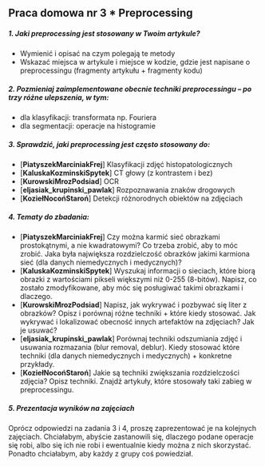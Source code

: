 ## Praca domowa nr 3 * Preprocessing

##### 1. Jaki preprocessing jest stosowany w Twoim artykule?
* Wymienić i opisać na czym polegają te metody
* Wskazać miejsca w artykule i miejsce w kodzie, gdzie jest napisane o preprocessingu (fragmenty artykułu + fragmenty kodu)

##### 2. Pozmieniaj zaimplementowane obecnie techniki preprocessingu – po trzy różne ulepszenia, w tym:
* dla klasyfikacji: transformata np. Fouriera
* dla segmentacji: operacje na histogramie

##### 3. Sprawdzić, jaki preprocessing jest często stosowany do:
* [**PiatyszekMarciniakFrej**] Klasyfikacji zdjęć histopatologicznych
* [**KaluskaKozminskiSpytek**] CT głowy (z kontrastem i bez)
* [**KurowskiMrozPodsiad**] OCR
* [**eljasiak_krupinski_pawlak**] Rozpoznawania znaków drogowych
* [**KoziełNocońStaroń**] Detekcji różnorodnych obiektów na zdjęciach

##### 4. Tematy do zbadania:

* [**PiatyszekMarciniakFrej**] Czy można karmić sieć obrazkami prostokątnymi, a nie kwadratowymi? Co trzeba zrobić, aby to móc zrobić.
Jaka była największa rozdzielczość obrazków jakimi karmiona sieć (dla danych niemedycznych i medycznych)?
* [**KaluskaKozminskiSpytek**] Wyszukaj informacji o sieciach, które biorą obrazki z wartościami pikseli większymi niż 0-255 (8-bitów). Napisz, co zostało zmodyfikowane, aby móc się posługiwać takimi obrazkami i dlaczego.
* [**KurowskiMrozPodsiad**] Napisz, jak wykrywać i pozbywać się liter z obrazków? Opisz i porównaj różne techniki + które kiedy stosować. Jak wykrywać i lokalizować obecność innych artefaktów na zdjęciach? Jak je usuwać?
* [**eljasiak_krupinski_pawlak**] Porównaj techniki odszumiania zdjęć i usuwania rozmazania (blur removal, deblur). Kiedy stosować które techniki (dla danych niemedycznych i medycznych) + konkretne przykłady.
* [**KoziełNocońStaroń**] Jakie są techniki zwiększania rozdzielczości zdjęcia? Opisz techniki. Znajdź artykuły, które stosowały taki zabieg w preprocessingu.


##### 5. Prezentacja wyników na zajęciach
Oprócz odpowiedzi na zadania 3 i 4, proszę zaprezentować je na kolejnych zajęciach.
Chciałabym, abyście zastanowili się, dlaczego podane operacje się robi, albo się ich nie robi i ewentualnie kiedy można z nich skorzystać. Ponadto chciałabym, aby każdy z grupy coś powiedział.
